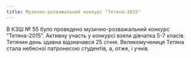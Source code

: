 ```yaml
---
title: Музично-розважальний конкурс "Тетяна-2015"
---
```


В КЗШ № 55 було проведено музично-розважальний конкурс “Тетяна-2015”. Активну участь у конкурсі взяли дівчатка 5-7 класів. Тетянин день здавна відзначався 25 січня. Великомучениця Тетяна стала небесної патронесою студентів, а, отже, і учнів.

<slideshow id="_/72157648174457914" />
